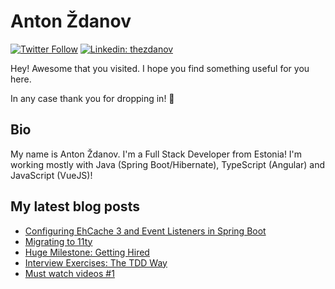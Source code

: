 # Anton Ždanov

[![Twitter Follow](https://img.shields.io/twitter/follow/thezdanov?label=Follow)](https://twitter.com/thezdanov)
[![Linkedin: thezdanov](https://img.shields.io/badge/-Anton%20Zdanov-blue?style=flat-square&logo=Linkedin&logoColor=white&link=https://www.linkedin.com/in/thezdanov/)](https://www.linkedin.com/in/thezdanov/)

Hey! Awesome that you visited. I hope you find something useful for you here.

In any case thank you for dropping in! 🙂

## Bio

My name is Anton Ždanov. I'm a Full Stack Developer from Estonia! I'm working mostly with Java (Spring Boot/Hibernate), TypeScript (Angular) and JavaScript (VueJS)!

## My latest blog posts
<!-- BLOG-POST-LIST:START -->
- [Configuring EhCache 3 and Event Listeners in Spring Boot](https://azdanov.js.org/posts/configuring-ehcache-3-and-event-listeners-in-spring-boot/)
- [Migrating to 11ty](https://azdanov.js.org/posts/migrating-to-11ty/)
- [Huge Milestone: Getting Hired](https://azdanov.js.org/posts/huge-milestone-getting-hired/)
- [Interview Exercises: The TDD Way](https://azdanov.js.org/posts/interview_exercises_tdd_way/)
- [Must watch videos #1](https://azdanov.js.org/posts/must-watch-videos-1/)
<!-- BLOG-POST-LIST:END -->
